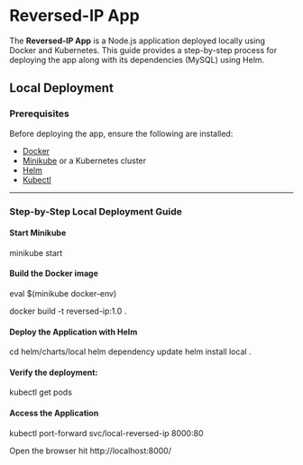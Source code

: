 # Reversed-IP App

The **Reversed-IP App** is a Node.js application deployed locally using Docker and Kubernetes. This guide provides a step-by-step process for deploying the app along with its dependencies (MySQL) using Helm.

## Local Deployment 

### Prerequisites

Before deploying the app, ensure the following are installed:

- [Docker](https://docs.docker.com/desktop/)
- [Minikube](https://minikube.sigs.k8s.io/docs/start/) or a Kubernetes cluster
- [Helm](https://helm.sh/)
- [Kubectl](https://kubernetes.io/docs/tasks/tools/)

---

### Step-by-Step Local Deployment Guide

#### Start Minikube

minikube start 

#### Build the Docker image
eval $(minikube docker-env)

docker build -t reversed-ip:1.0 .

#### Deploy the Application with Helm
cd helm/charts/local
helm dependency update
helm install local .

#### Verify the deployment:
kubectl get pods

#### Access the Application
kubectl port-forward svc/local-reversed-ip 8000:80

Open the browser hit http://localhost:8000/

